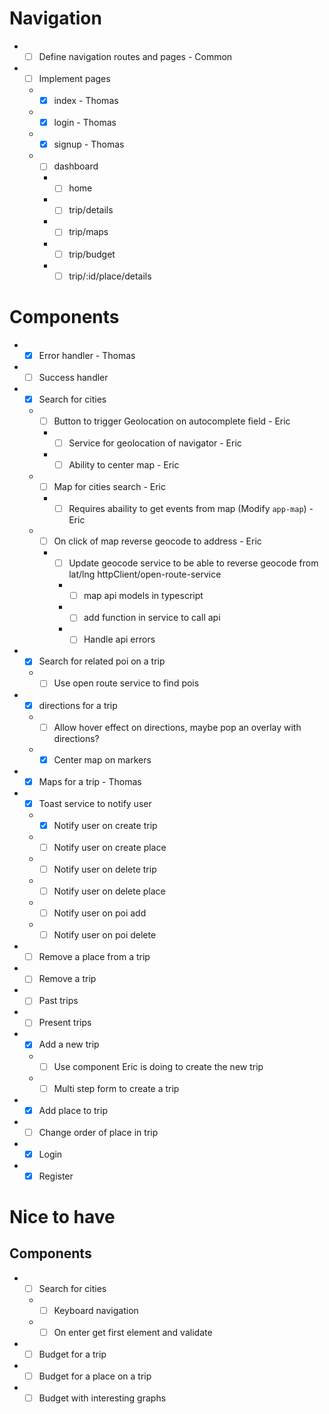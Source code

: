 # Navigation

- *[ ] Define navigation routes and pages - Common
- *[ ] Implement pages
  - *[X] index - Thomas
  - *[X] login - Thomas
  - *[X] signup - Thomas
  - *[ ] dashboard
    - *[ ] home
    - *[ ] trip/details
    - *[ ] trip/maps
    - *[ ] trip/budget
    - *[ ] trip/:id/place/details

# Components

- *[X] Error handler - Thomas
- *[ ] Success handler
- *[X] Search for cities
  - *[ ] Button to trigger Geolocation on autocomplete field - Eric
    - *[ ] Service for geolocation of navigator - Eric
    - *[ ] Ability to center map - Eric
  - *[ ] Map for cities search - Eric
    - *[ ] Requires abaility to get events from map (Modify `app-map`) - Eric
  - *[ ] On click of map reverse geocode to address - Eric
    - *[ ] Update geocode service to be able to reverse geocode from lat/lng httpClient/open-route-service
      - *[ ] map api models in typescript
      - *[ ] add function in service to call api
      - *[ ] Handle api errors
- *[X] Search for related poi on a trip
  - *[ ] Use open route service to find pois
- *[X] directions for a trip
  - *[ ] Allow hover effect on directions, maybe pop an overlay with directions?
  - *[X] Center map on markers
- *[X] Maps for a trip - Thomas
- *[X] Toast service to notify user
  - *[X] Notify user on create trip
  - *[ ] Notify user on create place
  - *[ ] Notify user on delete trip
  - *[ ] Notify user on delete place
  - *[ ] Notify user on poi add
  - *[ ] Notify user on poi delete
- *[ ] Remove a place from a trip
- *[ ] Remove a trip
- *[ ] Past trips
- *[ ] Present trips
- *[X] Add a new trip
  - *[ ] Use component Eric is doing to create the new trip
  - *[ ] Multi step form to create a trip
- *[X] Add place to trip
- *[ ] Change order of place in trip
- *[X] Login
- *[X] Register

# Nice to have

## Components
- *[ ] Search for cities
  - *[ ] Keyboard navigation
  - *[ ] On enter get first element and validate  
- *[ ] Budget for a trip
- *[ ] Budget for a place on a trip
- *[ ] Budget with interesting graphs
